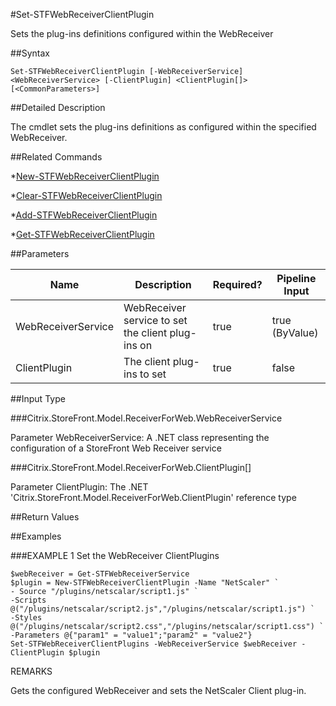 #Set-STFWebReceiverClientPlugin
Sets the plug-ins definitions configured within the WebReceiver
##Syntax
```Set-STFWebReceiverClientPlugin [-WebReceiverService] <WebReceiverService> [-ClientPlugin] <ClientPlugin[]> [<CommonParameters>]
```
##Detailed Description
The cmdlet sets the plug-ins definitions as configured within the specified WebReceiver.
##Related Commands
*[New-STFWebReceiverClientPlugin](New-STFWebReceiverClientPlugin)
*[Clear-STFWebReceiverClientPlugin](Clear-STFWebReceiverClientPlugin)
*[Add-STFWebReceiverClientPlugin](Add-STFWebReceiverClientPlugin)
*[Get-STFWebReceiverClientPlugin](Get-STFWebReceiverClientPlugin)
##Parameters
|Name|Description|Required?|Pipeline Input||--|--|--|--||WebReceiverService|WebReceiver service to set the client plug-ins on|true|true (ByValue)||ClientPlugin|The client plug-ins to set|true|false|##Input Type
###Citrix.StoreFront.Model.ReceiverForWeb.WebReceiverService
Parameter WebReceiverService: A .NET class representing the configuration of a StoreFront Web Receiver service
###Citrix.StoreFront.Model.ReceiverForWeb.ClientPlugin[]
Parameter ClientPlugin: The .NET 'Citrix.StoreFront.Model.ReceiverForWeb.ClientPlugin' reference type
##Return Values
##Examples
###EXAMPLE 1 Set the WebReceiver ClientPlugins
```$webReceiver = Get-STFWebReceiverService
$plugin = New-STFWebReceiverClientPlugin -Name "NetScaler" `
- Source "/plugins/netscalar/script1.js" `
-Scripts @("/plugins/netscalar/script2.js","/plugins/netscalar/script1.js") `
-Styles @("/plugins/netscalar/script2.css","/plugins/netscalar/script1.css") `
-Parameters @{"param1" = "value1";"param2" = "value2"}
Set-STFWebReceiverClientPlugins -WebReceiverService $webReceiver -ClientPlugin $plugin
```
REMARKS
Gets the configured WebReceiver and sets the NetScaler Client plug-in.
